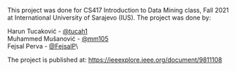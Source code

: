 This project was done for CS417 Introduction to Data Mining class, Fall 2021 at International University of Sarajevo (IUS). The project was done by:

Harun Tucaković - [@tucah1](https://github.com/tucah1)\
Muhammed Mušanović - [@mm105](https://github.com/mm105)\
Fejsal Perva - [@FejsalP](https://github.com/FejsalP)\

The project is published at: https://ieeexplore.ieee.org/document/9811108
